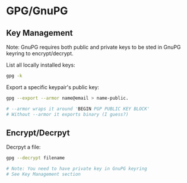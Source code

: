 # GPG/GnuPG

## Key Management

Note: GnuPG requires both public and private keys to be sted in GnuPG keyring to encrypt/decrypt. 

List all locally installed keys:
```sh
gpg -k
```

Export a specific keypair's public key:
```sh
gpg --export --armor name@email > name-public.

# --armor wraps it around 'BEGIN PGP PUBLIC KEY BLOCK'
# Without --armor it exports binary (I guess?)
```

## Encrypt/Decrpyt

Decrpyt a file:
```sh
gpg --decrypt filename

# Note: You need to have private key in GnuPG keyring
# See Key Management section
```
